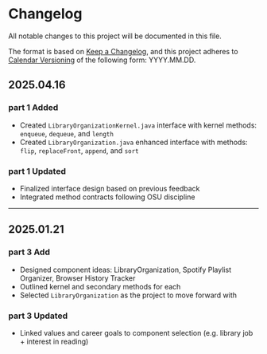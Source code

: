 # Changelog

All notable changes to this project will be documented in this file.

The format is based on [Keep a Changelog](https://keepachangelog.com/en/1.1.0/),
and this project adheres to [Calendar Versioning](https://calver.org/) of
the following form: YYYY.MM.DD.

## 2025.04.16

### part 1 Added

- Created `LibraryOrganizationKernel.java` interface with kernel methods: `enqueue`, `dequeue`, and `length`
- Created `LibraryOrganization.java` enhanced interface with methods: `flip`, `replaceFront`, `append`, and `sort`

### part 1 Updated

- Finalized interface design based on previous feedback
- Integrated method contracts following OSU discipline

---

## 2025.01.21

### part 3 Add

- Designed component ideas: LibraryOrganization, Spotify Playlist Organizer, Browser History Tracker
- Outlined kernel and secondary methods for each
- Selected `LibraryOrganization` as the project to move forward with

### part 3 Updated

- Linked values and career goals to component selection (e.g. library job + interest in reading)

